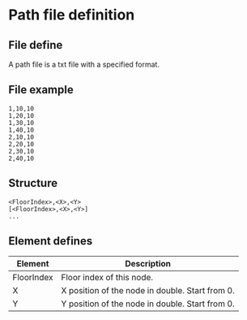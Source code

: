 # Path file definition

## File define

A path file is a txt file with a specified format.

## File example

```text
1,10,10
1,20,10
1,30,10
1,40,10
2,10,10
2,20,10
2,30,10
2,40,10
```

## Structure

```text
<FloorIndex>,<X>,<Y>
[<FloorIndex>,<X>,<Y>]
...
```

## Element defines

|Element|Description|
|---|---|
|FloorIndex|Floor index of this node.|
|X|X position of the node in double. Start from 0.|
|Y|Y position of the node in double. Start from 0.|
